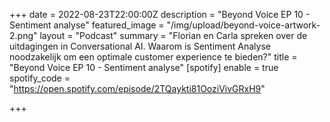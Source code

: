 +++
date = 2022-08-23T22:00:00Z
description = "Beyond Voice EP 10 - Sentiment analyse"
featured_image = "/img/upload/beyond-voice-artwork-2.png"
layout = "Podcast"
summary = "Florian en Carla spreken over de uitdagingen in Conversational AI. Waarom is Sentiment Analyse noodzakelijk om een optimale customer experience te bieden?"
title = "Beyond Voice EP 10 - Sentiment analyse"
[spotify]
enable = true
spotify_code = "https://open.spotify.com/episode/2TQaykti81OoziVivGRxH9"

+++
